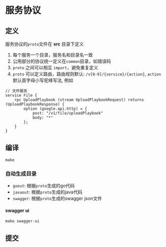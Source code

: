 # 服务协议

## 定义

服务协议的`proto`文件在 **src** 目录下定义

1. 每个服务一个目录，服务名和目录名一致
2. 公用部分的协议统一定义在`common`目录，如错误码
3. `proto` 之间可以相互 `import`，避免重复定义
4. `proto` 可以定义路由，路由规则默认: `/v[0-9]/{service}/{action}`, `action` 默认首字母小写驼峰写法, 例如 

```
// 文件服务
service File {
    rpc UploadPlaybook (stream UploadPlaybookRequest) returns (UploadPlaybookResponse) {
        option (google.api.http) = {
            post: "/v1/file/uploadPlaybook"
            body: "*"
        };
    }
}
```

## 编译

```
make
```

### 自动生成目录

- `goout`: 根据`proto`生成的go代码
- `javaout`: 根据`proto`生成的java代码
- `swagger`: 根据`proto`生成的swagger json文件

#### swagger ui
```
make swagger-ui
```

## 提交